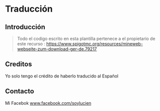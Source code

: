 # Traducción

## Introducción

> Todo el codigo escrito en esta plantilla pertenece a el propietario de este recurso : https://www.spigotmc.org/resources/mineweb-webseite-zum-download-ger-de.79217

## Creditos

Yo solo tengo el crédito de haberlo traducido al Español

## Contacto

Mi Facebok www.facebook.com/soylucien
